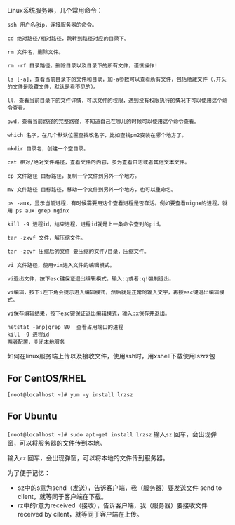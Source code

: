 Linux系统服务器，几个常用命令：

```
ssh 用户名@ip，连接服务器的命令。

cd 绝对路径/相对路径，跳转到路径对应的目录下。

rm 文件名，删除文件。

rm -rf 目录路径，删除目录以及目录下的所有文件，谨慎操作!

ls [-a]，查看当前目录下的文件和目录，加-a参数可以查看所有文件，包括隐藏文件（.开头的文件是隐藏文件，默认是看不见的）。

ll，查看当前目录下的文件详情，可以文件的权限，遇到没有权限执行的情况下可以使用这个命令查看。

pwd，查看当前路径的完整路径，不知道自己在哪儿的时候可以使用这个命令查看。

which 名字，在几个默认位置查找改名字，比如查找pm2安装在哪个地方了。

mkdir 目录名，创建一个空目录。

cat 相对/绝对文件路径，查看文件的内容，多为查看日志或者其他文本文件。

cp 文件路径 目标路径，复制一个文件到另外一个地方。

mv 文件路径 目标路径，移动一个文件到另外一个地方，也可以重命名。

ps -aux，显示当前进程，有时候需要用这个查看进程是否存活。例如要查看nignx的进程，就用 ps aux|grep nginx

kill -9 进程id，结束进程，进程id就是上一条命令查到的pid。

tar -zxvf 文件，解压缩文件。

tar -zcvf 压缩后的文件 要压缩的文件/目录，压缩文件。

vi 文件路径，使用vim进入文件的编辑模式。

vi退出文件，按下esc键保证退出编辑模式，输入:q或者:q!强制退出。

vi编辑，按下i左下角会提示进入编辑模式，然后就是正常的输入文字，再按esc键退出编辑模式。

vi保存编辑结果，按下esc键保证退出编辑模式，输入:x保存并退出。

netstat -anp|grep 80  查看占用端口的进程
kill -9 进程id 
两者配置，关闭本地服务

```
如何在linux服务端上传以及接收文件，使用ssh时，用xshell下载使用lszrz包

  
## For CentOS/RHEL
`[root@localhost ~]# yum -y install lrzsz`
 
## For Ubuntu
`[root@localhost ~]# sudo apt-get install lrzsz`
输入`sz` 回车，会出现弹窗，可以将服务器的文件传到本地。

输入`rz` 回车，会出现弹窗，可以将本地的文件传到服务器。

为了便于记忆：

* sz中的s意为send（发送），告诉客户端，我（服务器）要发送文件 send to cilent，就等同于客户端在下载。
* rz中的r意为received（接收），告诉客户端，我（服务器）要接收文件 received by cilent，就等同于客户端在上传。

